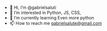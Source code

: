 - 👋 Hi, I’m @gabrielsaluti
- 👀 I’m interested in Python, JS, CSS, 
- 🌱 I’m currently learning Even more python
- 📫 How to reach me gabrielsalute@gmail.com

<!---
gabrielsaluti/gabrielsaluti is a ✨ special ✨ repository because its `README.md` (this file) appears on your GitHub profile.
You can click the Preview link to take a look at your changes.
--->
